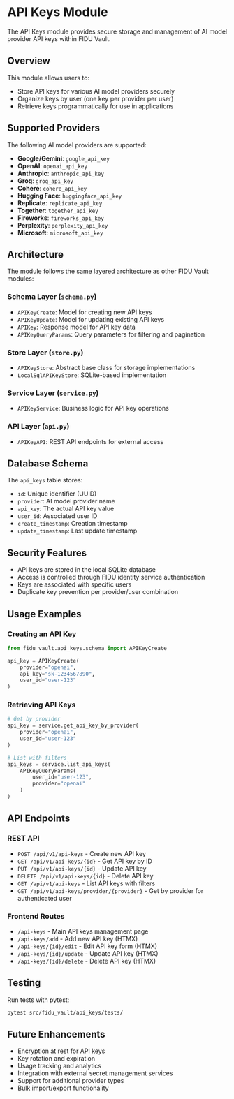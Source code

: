 # API Keys Module

The API Keys module provides secure storage and management of AI model provider API keys within FIDU Vault.

## Overview

This module allows users to:
- Store API keys for various AI model providers securely
- Organize keys by user (one key per provider per user)
- Retrieve keys programmatically for use in applications

## Supported Providers

The following AI model providers are supported:

- **Google/Gemini**: `google_api_key`
- **OpenAI**: `openai_api_key`
- **Anthropic**: `anthropic_api_key`
- **Groq**: `groq_api_key`
- **Cohere**: `cohere_api_key`
- **Hugging Face**: `huggingface_api_key`
- **Replicate**: `replicate_api_key`
- **Together**: `together_api_key`
- **Fireworks**: `fireworks_api_key`
- **Perplexity**: `perplexity_api_key`
- **Microsoft**: `microsoft_api_key`

## Architecture

The module follows the same layered architecture as other FIDU Vault modules:

### Schema Layer (`schema.py`)
- `APIKeyCreate`: Model for creating new API keys
- `APIKeyUpdate`: Model for updating existing API keys
- `APIKey`: Response model for API key data
- `APIKeyQueryParams`: Query parameters for filtering and pagination

### Store Layer (`store.py`)
- `APIKeyStore`: Abstract base class for storage implementations
- `LocalSqlAPIKeyStore`: SQLite-based implementation

### Service Layer (`service.py`)
- `APIKeyService`: Business logic for API key operations

### API Layer (`api.py`)
- `APIKeyAPI`: REST API endpoints for external access

## Database Schema

The `api_keys` table stores:

- `id`: Unique identifier (UUID)
- `provider`: AI model provider name
- `api_key`: The actual API key value
- `user_id`: Associated user ID
- `create_timestamp`: Creation timestamp
- `update_timestamp`: Last update timestamp

## Security Features

- API keys are stored in the local SQLite database
- Access is controlled through FIDU identity service authentication
- Keys are associated with specific users
- Duplicate key prevention per provider/user combination

## Usage Examples

### Creating an API Key

```python
from fidu_vault.api_keys.schema import APIKeyCreate

api_key = APIKeyCreate(
    provider="openai",
    api_key="sk-1234567890",
    user_id="user-123"
)
```

### Retrieving API Keys

```python
# Get by provider
api_key = service.get_api_key_by_provider(
    provider="openai",
    user_id="user-123"
)

# List with filters
api_keys = service.list_api_keys(
    APIKeyQueryParams(
        user_id="user-123",
        provider="openai"
    )
)
```

## API Endpoints

### REST API

- `POST /api/v1/api-keys` - Create new API key
- `GET /api/v1/api-keys/{id}` - Get API key by ID
- `PUT /api/v1/api-keys/{id}` - Update API key
- `DELETE /api/v1/api-keys/{id}` - Delete API key
- `GET /api/v1/api-keys` - List API keys with filters
- `GET /api/v1/api-keys/provider/{provider}` - Get by provider for authenticated user

### Frontend Routes

- `/api-keys` - Main API keys management page
- `/api-keys/add` - Add new API key (HTMX)
- `/api-keys/{id}/edit` - Edit API key form (HTMX)
- `/api-keys/{id}/update` - Update API key (HTMX)
- `/api-keys/{id}/delete` - Delete API key (HTMX)

## Testing

Run tests with pytest:

```bash
pytest src/fidu_vault/api_keys/tests/
```

## Future Enhancements

- Encryption at rest for API keys
- Key rotation and expiration
- Usage tracking and analytics
- Integration with external secret management services
- Support for additional provider types
- Bulk import/export functionality
